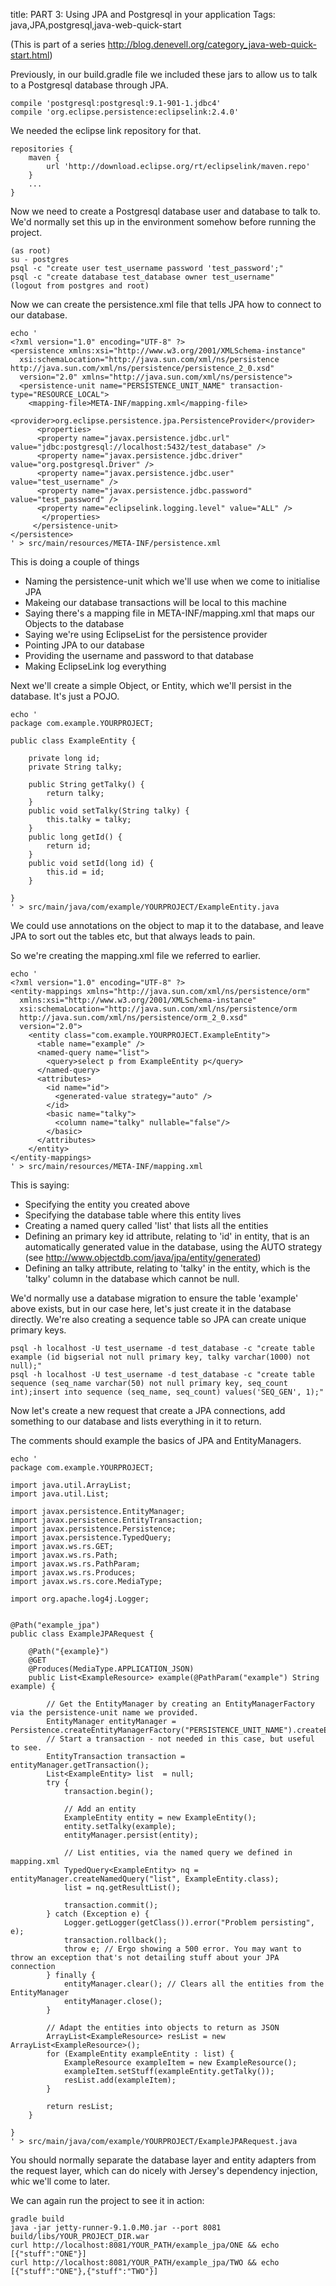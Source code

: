 title: PART 3: Using JPA and Postgresql in your application
Tags: java,JPA,postgresql,java-web-quick-start

(This is part of a series http://blog.denevell.org/category_java-web-quick-start.html)

Previously, in our build.gradle file we included these jars to allow us to talk to a Postgresql database through JPA.

    compile 'postgresql:postgresql:9.1-901-1.jdbc4'
    compile 'org.eclipse.persistence:eclipselink:2.4.0'
    
We needed the eclipse link repository for that.

    repositories {
        maven {
            url 'http://download.eclipse.org/rt/eclipselink/maven.repo'
        }
        ...
    }

Now we need to create a Postgresql database user and database to talk to. We'd normally set this up in the environment somehow before running the project.

    (as root)
    su - postgres
    psql -c "create user test_username password 'test_password';"
    psql -c "create database test_database owner test_username"
    (logout from postgres and root)
    
Now we can create the persistence.xml file that tells JPA how to connect to our database.

    echo '
    <?xml version="1.0" encoding="UTF-8" ?>
    <persistence xmlns:xsi="http://www.w3.org/2001/XMLSchema-instance"
      xsi:schemaLocation="http://java.sun.com/xml/ns/persistence http://java.sun.com/xml/ns/persistence/persistence_2_0.xsd"
      version="2.0" xmlns="http://java.sun.com/xml/ns/persistence">
      <persistence-unit name="PERSISTENCE_UNIT_NAME" transaction-type="RESOURCE_LOCAL">
        <mapping-file>META-INF/mapping.xml</mapping-file>
        <provider>org.eclipse.persistence.jpa.PersistenceProvider</provider>
          <properties>
          <property name="javax.persistence.jdbc.url" value="jdbc:postgresql://localhost:5432/test_database" />
          <property name="javax.persistence.jdbc.driver" value="org.postgresql.Driver" />
          <property name="javax.persistence.jdbc.user" value="test_username" />
          <property name="javax.persistence.jdbc.password" value="test_password" />
          <property name="eclipselink.logging.level" value="ALL" />
    	   </properties>
    	 </persistence-unit>
    </persistence>
    ' > src/main/resources/META-INF/persistence.xml
    
This is doing a couple of things

* Naming the persistence-unit which we'll use when we come to initialise JPA
* Makeing our database transactions will be local to this machine
* Saying there's a mapping file in META-INF/mapping.xml that maps our Objects to the database
* Saying we're using EclipseList for the persistence provider
* Pointing JPA to our database
* Providing the username and password to that database
* Making EclipseLink log everything

Next we'll create a simple Object, or Entity, which we'll persist in the database. It's just a POJO.

    echo '
    package com.example.YOURPROJECT;
    
    public class ExampleEntity {
    	
    	private long id; 
    	private String talky;
    
    	public String getTalky() {
    		return talky;
    	}
    	public void setTalky(String talky) {
    		this.talky = talky;
    	}
    	public long getId() {
    		return id;
    	}
    	public void setId(long id) {
    		this.id = id;
    	}
    
    }
    ' > src/main/java/com/example/YOURPROJECT/ExampleEntity.java
    
We could use annotations on the object to map it to the database, and leave JPA to sort out the tables etc, but that always leads to pain.

So we're creating the mapping.xml file we referred to earlier. 

    echo '
    <?xml version="1.0" encoding="UTF-8" ?>
    <entity-mappings xmlns="http://java.sun.com/xml/ns/persistence/orm"
      xmlns:xsi="http://www.w3.org/2001/XMLSchema-instance"
      xsi:schemaLocation="http://java.sun.com/xml/ns/persistence/orm    
      http://java.sun.com/xml/ns/persistence/orm_2_0.xsd"
      version="2.0">
        <entity class="com.example.YOURPROJECT.ExampleEntity"> 
          <table name="example" />
          <named-query name="list">
            <query>select p from ExampleEntity p</query>
          </named-query>       
          <attributes>
            <id name="id">
              <generated-value strategy="auto" />
            </id>
            <basic name="talky">
              <column name="talky" nullable="false"/>
            </basic>
          </attributes>
        </entity>    
    </entity-mappings>
    ' > src/main/resources/META-INF/mapping.xml
    
This is saying:

* Specifying the entity you created above
* Specifying the database table where this entity lives
* Creating a named query called 'list' that lists all the entities
* Defining an primary key id attribute, relating to 'id' in entity, that is an automatically generated value in the database, using the AUTO strategy (see http://www.objectdb.com/java/jpa/entity/generated)
* Defining an talky attribute, relating to 'talky' in the entity, which is the 'talky' column in the database which cannot be null.

We'd normally use a database migration to ensure the table 'example' above exists, but in our case here, let's just create it in the database directly. We're also creating a sequence table so JPA can create unique primary keys.

    psql -h localhost -U test_username -d test_database -c "create table example (id bigserial not null primary key, talky varchar(1000) not null);"
    psql -h localhost -U test_username -d test_database -c "create table sequence (seq_name varchar(50) not null primary key, seq_count int);insert into sequence (seq_name, seq_count) values('SEQ_GEN', 1);"    
    
Now let's create a new request that create a JPA connections, add something to our database and lists everything in it to return.

The comments should example the basics of JPA and EntityManagers.

    echo '
    package com.example.YOURPROJECT;
    
    import java.util.ArrayList;
    import java.util.List;
    
    import javax.persistence.EntityManager;
    import javax.persistence.EntityTransaction;
    import javax.persistence.Persistence;
    import javax.persistence.TypedQuery;
    import javax.ws.rs.GET;
    import javax.ws.rs.Path;
    import javax.ws.rs.PathParam;
    import javax.ws.rs.Produces;
    import javax.ws.rs.core.MediaType;
    
    import org.apache.log4j.Logger;
    
    
    @Path("example_jpa")
    public class ExampleJPARequest {
    
    	@Path("{example}")
    	@GET
    	@Produces(MediaType.APPLICATION_JSON)
    	public List<ExampleResource> example(@PathParam("example") String example) {
    		
    		// Get the EntityManager by creating an EntityManagerFactory via the persistence-unit name we provided.
    		EntityManager entityManager = Persistence.createEntityManagerFactory("PERSISTENCE_UNIT_NAME").createEntityManager();   		
    		// Start a transaction - not needed in this case, but useful to see.
    		EntityTransaction transaction = entityManager.getTransaction();
    		List<ExampleEntity> list  = null;
    		try {
    			transaction.begin();
    			
    			// Add an entity
    			ExampleEntity entity = new ExampleEntity();
    			entity.setTalky(example);			
    			entityManager.persist(entity);
    			
    			// List entities, via the named query we defined in mapping.xml
    			TypedQuery<ExampleEntity> nq = entityManager.createNamedQuery("list", ExampleEntity.class);
    			list = nq.getResultList();
    			
    			transaction.commit();
    		} catch (Exception e) {
    			Logger.getLogger(getClass()).error("Problem persisting", e);
    			transaction.rollback();
    			throw e; // Ergo showing a 500 error. You may want to throw an exception that's not detailing stuff about your JPA connection
    		} finally {
    			entityManager.clear(); // Clears all the entities from the EntityManager
    			entityManager.close();
    		}
    		
    		// Adapt the entities into objects to return as JSON
    		ArrayList<ExampleResource> resList = new ArrayList<ExampleResource>();
    		for (ExampleEntity exampleEntity : list) {
    			ExampleResource exampleItem = new ExampleResource();
    			exampleItem.setStuff(exampleEntity.getTalky());
    			resList.add(exampleItem);
    		}
    		
    		return resList;
    	}
    
    }
    ' > src/main/java/com/example/YOURPROJECT/ExampleJPARequest.java
    
You should normally separate the database layer and entity adapters from the request layer, which can do nicely with Jersey's dependency injection, whic we'll come to later.

We can again run the project to see it in action:

    gradle build
    java -jar jetty-runner-9.1.0.M0.jar --port 8081 build/libs/YOUR_PROJECT_DIR.war
    curl http://localhost:8081/YOUR_PATH/example_jpa/ONE && echo
    [{"stuff":"ONE"}]
    curl http://localhost:8081/YOUR_PATH/example_jpa/TWO && echo
    [{"stuff":"ONE"},{"stuff":"TWO"}]
